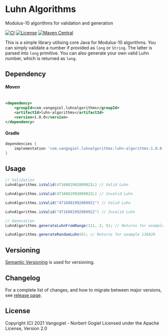 # Luhn Algorithms

Modulus-10 algorithms for validation and generation

[![CI](http://github.com/vangogiel/luhn-algorithms/actions/workflows/build.yml/badge.svg?branch=main)](https://github.com/vangogiel/luhn-algorithms/actions/workflows/build.yml)
[![License](http://img.shields.io/badge/License-Apache%202.0-brightgreen.svg)](https://opensource.org/licenses/Apache-2.0)
[![Maven Central](http://maven-badges.herokuapp.com/maven-central/com.vangogiel.luhnalgorithms/luhn-algorithms/badge.svg)](https://maven-badges.herokuapp.com/maven-central/com.vangogiel.luhnalgorithms/luhn-algorithms)

This is a simple library utilising core Java for Modulus-10 algorithms. You can simply validate a number if provided as `long` or `String`. The latter is parsed into `long` primitive. You can also generate your own valid Luhn number,
which is returned as `long`.

## Dependency

##### Maven

```xml

<dependency>
    <groupId>com.vangogiel.luhnalgorithms</groupId>
    <artifactId>luhn-algorithms</artifactId>
    <version>1.0.0</version>
</dependency>
```

#### Gradle

```groovy
dependencies {
    implementation 'com.vangogiel.luhnalgorithms:luhn-algorithms:1.0.0'
}
```

## Usage

```java
// Validation
LuhnAlgorithms.isValid(4716881992809921L) // Valid Luhn

LuhnAlgorithms.isValid(4716881992809922L) // Invalid Luhn

LuhnAlgorithms.isValid("4716881992809921") // Valid Luhn

LuhnAlgorithms.isValid("4716881992809922") // Invalid Luhn

// Generation
LuhnAlgorithms.generateLuhnFromRange(111, 2, 5); // Returns for example 14233

LuhnAlgorithms.generateRandomLuhn(6); // Returns for example 136820
```

## Versioning

[Semantic Versioning](http://semver.org/) is used for versioning. 

## Changelog

For a complete list of changes, and how to migrate between major versions, see [release page](https://github.com/vangogiel/luhn-algorithms/releases). 

## License
Copyright (C) 2021 Vangogiel - Norbert Gogiel
Licensed under the Apache License, Version 2.0